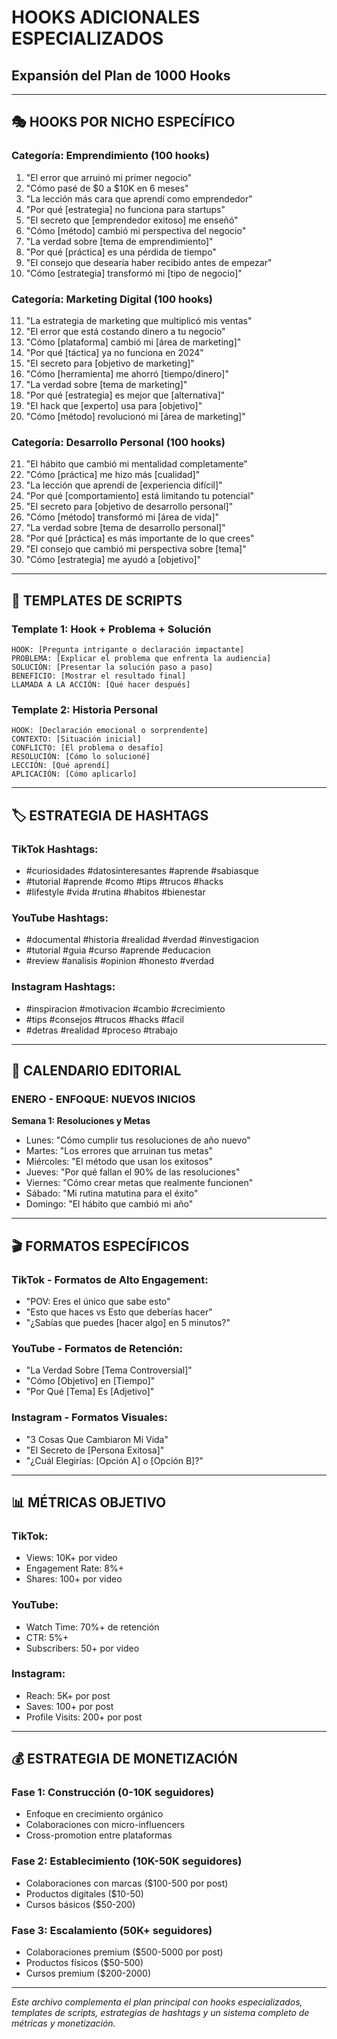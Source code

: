 # HOOKS ADICIONALES ESPECIALIZADOS
## Expansión del Plan de 1000 Hooks

---

## 🎭 HOOKS POR NICHO ESPECÍFICO

### **Categoría: Emprendimiento (100 hooks)**
1. "El error que arruinó mi primer negocio"
2. "Cómo pasé de $0 a $10K en 6 meses"
3. "La lección más cara que aprendí como emprendedor"
4. "Por qué [estrategia] no funciona para startups"
5. "El secreto que [emprendedor exitoso] me enseñó"
6. "Cómo [método] cambió mi perspectiva del negocio"
7. "La verdad sobre [tema de emprendimiento]"
8. "Por qué [práctica] es una pérdida de tiempo"
9. "El consejo que desearía haber recibido antes de empezar"
10. "Cómo [estrategia] transformó mi [tipo de negocio]"

### **Categoría: Marketing Digital (100 hooks)**
11. "La estrategia de marketing que multiplicó mis ventas"
12. "El error que está costando dinero a tu negocio"
13. "Cómo [plataforma] cambió mi [área de marketing]"
14. "Por qué [táctica] ya no funciona en 2024"
15. "El secreto para [objetivo de marketing]"
16. "Cómo [herramienta] me ahorró [tiempo/dinero]"
17. "La verdad sobre [tema de marketing]"
18. "Por qué [estrategia] es mejor que [alternativa]"
19. "El hack que [experto] usa para [objetivo]"
20. "Cómo [método] revolucionó mi [área de marketing]"

### **Categoría: Desarrollo Personal (100 hooks)**
21. "El hábito que cambió mi mentalidad completamente"
22. "Cómo [práctica] me hizo más [cualidad]"
23. "La lección que aprendí de [experiencia difícil]"
24. "Por qué [comportamiento] está limitando tu potencial"
25. "El secreto para [objetivo de desarrollo personal]"
26. "Cómo [método] transformó mi [área de vida]"
27. "La verdad sobre [tema de desarrollo personal]"
28. "Por qué [práctica] es más importante de lo que crees"
29. "El consejo que cambió mi perspectiva sobre [tema]"
30. "Cómo [estrategia] me ayudó a [objetivo]"

---

## 📝 TEMPLATES DE SCRIPTS

### **Template 1: Hook + Problema + Solución**
```
HOOK: [Pregunta intrigante o declaración impactante]
PROBLEMA: [Explicar el problema que enfrenta la audiencia]
SOLUCIÓN: [Presentar la solución paso a paso]
BENEFICIO: [Mostrar el resultado final]
LLAMADA A LA ACCIÓN: [Qué hacer después]
```

### **Template 2: Historia Personal**
```
HOOK: [Declaración emocional o sorprendente]
CONTEXTO: [Situación inicial]
CONFLICTO: [El problema o desafío]
RESOLUCIÓN: [Cómo lo solucioné]
LECCIÓN: [Qué aprendí]
APLICACIÓN: [Cómo aplicarlo]
```

---

## 🏷️ ESTRATEGIA DE HASHTAGS

### **TikTok Hashtags:**
- #curiosidades #datosinteresantes #aprende #sabiasque
- #tutorial #aprende #como #tips #trucos #hacks
- #lifestyle #vida #rutina #habitos #bienestar

### **YouTube Hashtags:**
- #documental #historia #realidad #verdad #investigacion
- #tutorial #guia #curso #aprende #educacion
- #review #analisis #opinion #honesto #verdad

### **Instagram Hashtags:**
- #inspiracion #motivacion #cambio #crecimiento
- #tips #consejos #trucos #hacks #facil
- #detras #realidad #proceso #trabajo

---

## 📅 CALENDARIO EDITORIAL

### **ENERO - ENFOQUE: NUEVOS INICIOS**
**Semana 1: Resoluciones y Metas**
- Lunes: "Cómo cumplir tus resoluciones de año nuevo"
- Martes: "Los errores que arruinan tus metas"
- Miércoles: "El método que usan los exitosos"
- Jueves: "Por qué fallan el 90% de las resoluciones"
- Viernes: "Cómo crear metas que realmente funcionen"
- Sábado: "Mi rutina matutina para el éxito"
- Domingo: "El hábito que cambió mi año"

---

## 🎬 FORMATOS ESPECÍFICOS

### **TikTok - Formatos de Alto Engagement:**
- "POV: Eres el único que sabe esto"
- "Esto que haces vs Esto que deberías hacer"
- "¿Sabías que puedes [hacer algo] en 5 minutos?"

### **YouTube - Formatos de Retención:**
- "La Verdad Sobre [Tema Controversial]"
- "Cómo [Objetivo] en [Tiempo]"
- "Por Qué [Tema] Es [Adjetivo]"

### **Instagram - Formatos Visuales:**
- "3 Cosas Que Cambiaron Mi Vida"
- "El Secreto de [Persona Exitosa]"
- "¿Cuál Elegirías: [Opción A] o [Opción B]?"

---

## 📊 MÉTRICAS OBJETIVO

### **TikTok:**
- Views: 10K+ por video
- Engagement Rate: 8%+
- Shares: 100+ por video

### **YouTube:**
- Watch Time: 70%+ de retención
- CTR: 5%+
- Subscribers: 50+ por video

### **Instagram:**
- Reach: 5K+ por post
- Saves: 100+ por post
- Profile Visits: 200+ por post

---

## 💰 ESTRATEGIA DE MONETIZACIÓN

### **Fase 1: Construcción (0-10K seguidores)**
- Enfoque en crecimiento orgánico
- Colaboraciones con micro-influencers
- Cross-promotion entre plataformas

### **Fase 2: Establecimiento (10K-50K seguidores)**
- Colaboraciones con marcas ($100-500 por post)
- Productos digitales ($10-50)
- Cursos básicos ($50-200)

### **Fase 3: Escalamiento (50K+ seguidores)**
- Colaboraciones premium ($500-5000 por post)
- Productos físicos ($50-500)
- Cursos premium ($200-2000)

---

*Este archivo complementa el plan principal con hooks especializados, templates de scripts, estrategias de hashtags y un sistema completo de métricas y monetización.*

